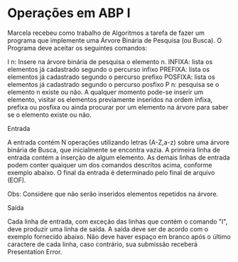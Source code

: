 # Operações em ABP I

Marcela recebeu como trabalho de Algoritmos a tarefa de fazer um programa que implemente uma Árvore Binária de Pesquisa (ou Busca). O Programa deve aceitar os seguintes comandos:

I n: Insere na árvore binária de pesquisa o elemento n.
INFIXA: lista os elementos já cadastrado segundo o percurso infixo
PREFIXA: lista os elementos já cadastrado segundo o percurso prefixo
POSFIXA: lista os elementos já cadastrado segundo o percurso posfixo
P n: pesquisa se o elemento n existe ou não.
A qualquer momento pode-se inserir um elemento, visitar os elementos previamente inseridos na ordem infixa, prefixa ou posfixa ou ainda procurar por um elemento na árvore para saber se o elemento existe ou não.

Entrada


A entrada contém N operações utilizando letras (A-Z,a-z) sobre uma árvore binária de Busca, que inicialmente se encontra vazia. A primeira linha de entrada contém a inserção de algum elemento. As demais linhas de entrada podem conter quaiquer um dos comandos descritos acima, conforme exemplo abaixo. O final da entrada é determinado pelo final de arquivo (EOF).

Obs: Considere que não serão inseridos elementos repetidos na árvore.

Saída


Cada linha de entrada, com exceção das linhas que contém o comando "I", deve produzir uma linha de saída. A saída deve ser de acordo com o exemplo fornecido abaixo. Não deve haver espaço em branco após o último caractere de cada linha, caso contrário, sua submissão receberá Presentation Error.
